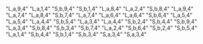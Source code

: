 "L,a,9,4" "L,a,1,4"
"S,b,9,4" "S,b,1,4"
"L,a,8,4" "L,a,2,4"
"S,b,8,4" "L,a,9,4"
"L,a,7,4" "L,a,8,4"
"S,b,7,4" "L,a,7,4"
"L,a,6,4" "L,a,6,4"
"S,b,6,4" "L,a,5,4"
"L,a,5,4" "L,a,4,4"
"S,b,5,4" "L,a,3,4"
"L,a,4,4" "S,b,2,4"
"S,b,4,4" "S,b,9,4"
"L,a,3,4" "S,b,8,4"
"S,b,3,4" "S,b,7,4"
"L,a,2,4" "S,b,6,4"
"S,b,2,4" "S,b,5,4"
"L,a,1,4" "S,b,4,4"
"S,b,1,4" "S,b,3,4"
"S,a,3,4" "S,a,3,4"

